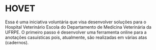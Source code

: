 # HOVET
Essa é uma iniciativa voluntária que visa desenvolver soluções para o Hospital Veterinário Escola do Departamento de Medicina Veterinária da UFRPE. O primeiro passo é desenvolver uma ferramenta online para a anotações casuísticas pois, atualmente, são realizadas em várias atas (cadernos).
